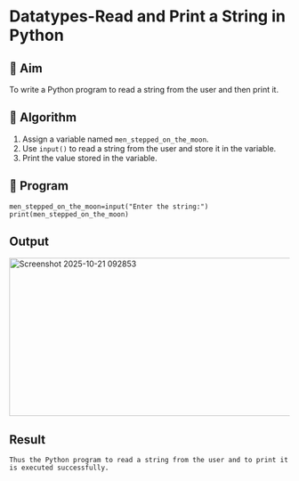 # Datatypes-Read and Print a String in Python

## 🎯 Aim
To write a Python program to read a string from the user and then print it.

## 🧠 Algorithm
1. Assign a variable named `men_stepped_on_the_moon`.
2. Use `input()` to read a string from the user and store it in the variable.
3. Print the value stored in the variable.

## 🧾 Program
```
men_stepped_on_the_moon=input("Enter the string:")
print(men_stepped_on_the_moon)

```
## Output
<img width="1284" height="284" alt="Screenshot 2025-10-21 092853" src="https://github.com/user-attachments/assets/cf30be3f-9790-4432-98e4-08069a6750f4" />

## Result
```
Thus the Python program to read a string from the user and to print it is executed successfully.
```
